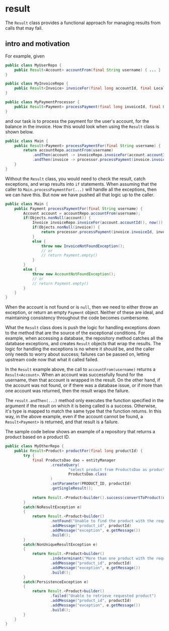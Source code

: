 # result<t>

The `Result` class provides a functional approach for managing results from calls that may fail.

## intro and motivation

For example, given
```java
public class MyUserRepo {
	public Result<Account> accountFrom(final String username) { ... }
}

public class MyInvoiceRepo {
	public Result<Invoice> invoiceFor(final long accountId, final LocalDate billingPeriodStart) { ... }
}

public class MyPaymentProcessor {
	public Result<Payment> processPayment(final long invoiceId, final BigDecimal amount) { ... }
}
```
and our task is to process the payment for the user's account, for the balance in the invoice. How this
would look when using the `Result` class is shown below. 

```java
public class Main {
    public Result<Payment> processPaymentFor(final String username) {
        return accountRepo.accountFrom(username)
            .andThen(account -> invoiceRepo.invoiceFor(account.accountId(), now()))
            .andThen(invoice -> processor.processPayment(invoice.invoiceId(), invoice.balance()));
    }
}
```

Without the `Result` class, you would need to check the result, catch exceptions, and wrap results
into `if` statements. When assuming that the caller to `Main.processPaymentFor(...)` will handle
all the exceptions, then we can have this. But now we have pushed all that logic up to the caller.

```java
public class Main {
    public Payment processPaymentFor(final String username) {
        Account account = accountRepo.accountFrom(username);
        if(Objects.nonNull(account)) {
            Invoice invoiceRepo.invoiceFor(account.accountId(), now());
            if(Objects.nonNull(invoice)) {
                return processor.processPayment(invoice.invoiceId, invoice.balance());
            }
            else {
                throw new InvoiceNotFoundException();
                // or 
                // return Payment.empty()
            }
        }
        else {
            throw new AccountNotFoundException();
            // or
            // return Payment.empty()
        }
    }
}
```
When the account is not found or is `null`, then we need to either throw an exception, or return an empty
`Payment` object. Neither of these are ideal, and maintaining consistency throughout the code becomes
cumbersome.

What the `Result` class does is push the logic for handling exceptions down to the method that are the 
source of the exceptional conditions. For example, when accessing a database, the repository method
catches all the database exceptions, and creates `Result` objects that wrap the results. The logic
for handling the exceptions is no where it should be, and the caller only needs to worry about success;
failures can be passed on, letting upstream code now that what it called failed.

In the `Result` example above, the call to `accountFrom(username)` returns a `Result<Account>`. When
an account was successfully found for the username, then that account is wrapped in the result. On
the other hand, if the account was not found, or if there was a database issue, or if more than one
account was returned, then the result wraps the failure.

The `result.andThen(...)` method only executes the function specified in the argument if the result
on which it is being called is a success. Otherwise, it's type is mapped to match the same type that
the function returns. In this way, in the above example, even if the account cannot be found, a 
`Result<Payment>` is returned, and that result is a failure.

The sample code below shows an example of a repository that returns a product based on a product ID.
```java
public class MyOtherRepo {
	public Result<Product> productFor(final long productId) {
		try {
			final ProductsDao dao = entityManager
					.createQuery(
							"select product from ProductsDao as product where product.id = :" + PRODUCT_ID,
							ProductsDao.class
					)
					.setParameter(PRODUCT_ID, productId)
					.getSingleResult();
			
			return Result.<Product>builder().success(convertToProduct(dao)).build();
		}
		catch(NoResultException e)
		{
			return Result.<Product>builder()
					.notFound("Unable to find the product with the requested ID")
					.addMessage("product_id", productId)
					.addMessage("exception", e.getMessage())
					.build();
		}
		catch(NonUniqueResultException e)
		{
			return Result.<Product>builder()
					.indeterminant("More than one product with the requested ID exists (should never happen)")
					.addMessage("product_id", productId)
					.addMessage("exception", e.getMessage())
					.build();
		}
		catch(PersistenceException e)
		{
			return Result.<Product>builder()
					.failed("Unable to retrieve requested product")
					.addMessage("product_id", productId)
					.addMessage("exception", e.getMessage())
					.build();
		}
	}
}
```
